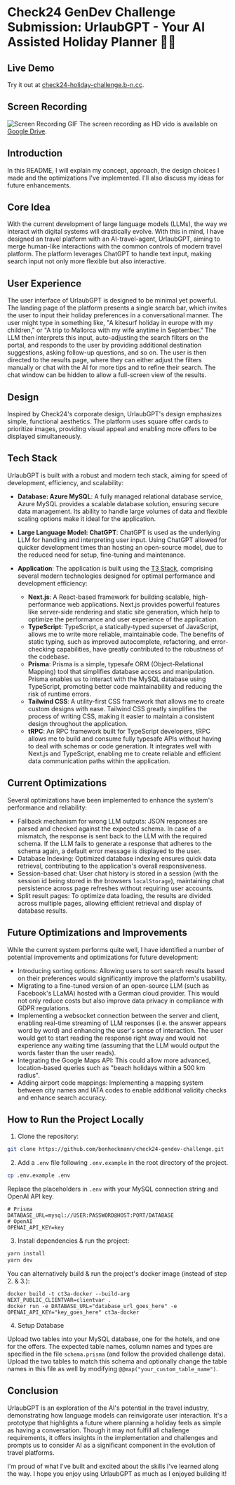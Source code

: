 # Check24 GenDev Challenge Submission: UrlaubGPT - Your AI Assisted Holiday Planner 🤖🌊

## Live Demo

Try it out at [check24-holiday-challenge.b-n.cc](https://check24-holiday-challenge.b-n.cc/).

## Screen Recording

![Screen Recording GIF](./demo-screen-recording-r-15.gif)
The screen recording as HD vido is available on [Google Drive](https://drive.google.com/file/d/1br9AGpft9UW734O5g5CveO9cCHDOaFXi/view?usp=sharing).


## Introduction

In this README, I will explain my concept, approach, the design choices I made and the optimizations I've implemented. I'll also discuss my ideas for future enhancements.

## Core Idea

With the current development of large language models (LLMs), the way we interact with digital systems will drastically evolve. With this in mind, I have designed an travel platform with an AI-travel-agent, UrlaubGPT, aiming to merge human-like interactions with the common controls of modern travel platform. The platform leverages ChatGPT to handle text input, making search input not only more flexible but also interactive.

## User Experience

The user interface of UrlaubGPT is designed to be minimal yet powerful. The landing page of the platform presents a single search bar, which invites the user to input their holiday preferences in a conversational manner. The user might type in something like, "A kitesurf holiday in europe with my children," or "A trip to Mallorca with my wife anytime in September." The LLM then interprets this input, auto-adjusting the search filters on the portal, and responds to the user by providing additional destination suggestions, asking follow-up questions, and so on. The user is then directed to the results page, where they can either adjust the filters manually or chat with the AI for more tips and to refine their search. The chat window can be hidden to allow a full-screen view of the results.

## Design

Inspired by Check24's corporate design, UrlaubGPT's design emphasizes simple, functional aesthetics. The platform uses square offer cards to prioritize images, providing visual appeal and enabling more offers to be displayed simultaneously.

## Tech Stack

UrlaubGPT is built with a robust and modern tech stack, aiming for speed of development, efficiency, and scalability:

- **Database: Azure MySQL**: A fully managed relational database service, Azure MySQL provides a scalable database solution, ensuring secure data management. Its ability to handle large volumes of data and flexible scaling options make it ideal for the application.

- **Large Language Model: ChatGPT**: ChatGPT is used as the underlying LLM for handling and interpreting user input. Using ChatGPT allowed for quicker development times than hosting an open-source model, due to the reduced need for setup, fine-tuning and maintenance.

- **Application**: The application is built using the [T3 Stack](https://create.t3.gg/), comprising several modern technologies designed for optimal performance and development efficiency:
  - **Next.js**: A React-based framework for building scalable, high-performance web applications. Next.js provides powerful features like server-side rendering and static site generation, which help to optimize the performance and user experience of the application.
  - **TypeScript**: TypeScript, a statically-typed superset of JavaScript, allows me to write more reliable, maintainable code. The benefits of static typing, such as improved autocomplete, refactoring, and error-checking capabilities, have greatly contributed to the robustness of the codebase.
  - **Prisma**: Prisma is a simple, typesafe ORM (Object-Relational Mapping) tool that simplifies database access and manipulation. Prisma enables us to interact with the MySQL database using TypeScript, promoting better code maintainability and reducing the risk of runtime errors.
  - **Tailwind CSS**: A utility-first CSS framework that allows me to create custom designs with ease. Tailwind CSS greatly simplifies the process of writing CSS, making it easier to maintain a consistent design throughout the application.
  - **tRPC**: An RPC framework built for TypeScript developers, tRPC allows me to build and consume fully typesafe APIs without having to deal with schemas or code generation. It integrates well with Next.js and TypeScript, enabling me to create reliable and efficient data communication paths within the application.

## Current Optimizations

Several optimizations have been implemented to enhance the system's performance and reliability:

- Fallback mechanism for wrong LLM outputs: JSON responses are parsed and checked against the expected schema. In case of a mismatch, the response is sent back to the LLM with the required schema. If the LLM fails to generate a response that adheres to the schema again, a default error message is displayed to the user.
- Database Indexing: Optimized database indexing ensures quick data retrieval, contributing to the application's overall responsiveness.
- Session-based chat: User chat history is stored in a session (with the session id being stored in the browsers `localStorage`), maintaining chat persistence across page refreshes without requiring user accounts.
- Split result pages: To optimize data loading, the results are divided across multiple pages, allowing efficient retrieval and display of database results.

## Future Optimizations and Improvements

While the current system performs quite well, I have identified a number of potential improvements and optimizations for future development:

- Introducing sorting options: Allowing users to sort search results based on their preferences would significantly improve the platform's usability.
- Migrating to a fine-tuned version of an open-source LLM (such as Facebook's LLaMA) hosted with a German cloud provider. This would not only reduce costs but also improve data privacy in compliance with GDPR regulations.
- Implementing a websocket connection between the server and client, enabling real-time streaming of LLM responses (i.e. the answer appears word by word) and enhancing the user's sense of interaction. The user would get to start reading the response right away and would not experience any waiting time (assuming that the LLM would output the words faster than the user reads).
- Integrating the Google Maps API: This could allow more advanced, location-based queries such as "beach holidays within a 500 km radius".
- Adding airport code mappings: Implementing a mapping system between city names and IATA codes to enable additional validity checks and enhance search accuracy.

## How to Run the Project Locally

1. Clone the repository:

```bash
git clone https://github.com/benheckmann/check24-gendev-challenge.git
```

2. Add a `.env` file following `.env.example` in the root directory of the project.

```bash
cp .env.example .env
```

Replace the placeholders in `.env` with your MySQL connection string and OpenAI API key.

```
# Prisma
DATABASE_URL=mysql://USER:PASSWORD@HOST:PORT/DATABASE
# OpenAI
OPENAI_API_KEY=key
```

3. Install dependencies & run the project:

```bash
yarn install
yarn dev
```

You can alternatively build & run the project's docker image (instead of step 2. & 3.):

```
docker build -t ct3a-docker --build-arg NEXT_PUBLIC_CLIENTVAR=clientvar .
docker run -e DATABASE_URL="database_url_goes_here" -e OPENAI_API_KEY="key_goes_here" ct3a-docker
```

4. Setup Database

Upload two tables into your MySQL database, one for the hotels, and one for the offers. The expected table names, column names and types are specified in the file `schema.prisma` (and follow the provided challenge data). Upload the two tables to match this schema and optionally change the table names in this file as well by modifying `@@map("your_custom_table_name")`.

## Conclusion

UrlaubGPT is an exploration of the AI's potential in the travel industry, demonstrating how language models can reinvigorate user interaction. It's a prototype that highlights a future where planning a holiday feels as simple as having a conversation. Though it may not fulfill all challenge requirements, it offers insights in the implementation and challenges and prompts us to consider AI as a significant component in the evolution of travel platforms.

I'm proud of what I've built and excited about the skills I've learned along the way. I hope you enjoy using UrlaubGPT as much as I enjoyed building it!

